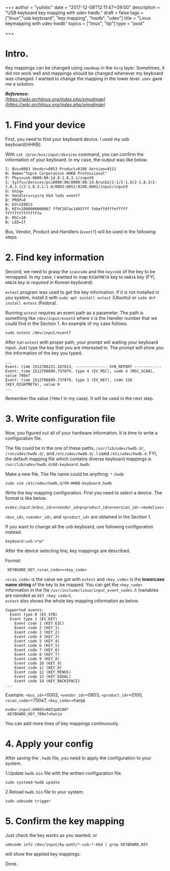 +++
author = "yulistic"
date = "2017-12-08T12:11:47+09:00"
description = "USB keyboard key mapping with udev hwdb."
draft = false
tags = ["linux","usb keyboard", "key mapping", "hwdb", "udev"]
title = "Linux keymapping with udev hwdb"
topics = ["linux", "tip"]
type = "post"

+++

# Intro.
Key mappings can be changed using `xmodmap` in the `Xorg` layer.
Sometimes, it did not work well and mappings should be changed whenever my keyboard was changed.
I wanted to change the mapping in the lower level.
`udev` gave me a solution.

_**Reference:**     
[https://wiki.archlinux.org/index.php/xmodmap](https://wiki.archlinux.org/index.php/xmodmap)_

# 1. Find your device
First, you need to find your keyboard device. I used my usb keyboard(HHKB).

With `cat /proc/bus/input/devices` command, you can confirm the information of your keyboard. In my case, the output was like below.
```
I: Bus=0003 Vendor=0853 Product=0100 Version=0111
N: Name="Topre Corporation HHKB Professional"
P: Phys=usb-0000:00:1d.0-1.8.3.1/input0
S: Sysfs=/devices/pci0000:00/0000:00:1d.0/usb2/2-1/2-1.8/2-1.8.3/2-1.8.3.1/2-1.8.3.1:1.0/0003:0853:0100.0002/input/input9
U: Uniq=
H: Handlers=sysrq kbd leds event7 
B: PROP=0
B: EV=120013
B: KEY=1000000000007 ff9f207ac14057ff febeffdfffefffff fffffffffffffffe
B: MSC=10
B: LED=1f

```
Bus, Vendor, Product and Handlers (`event7`) will be used in the following steps.

# 2. Find key information
Second, we need to grasp the `scancode` and the `keycode` of the key to be remapped.
In my case, I wanted to map `RIGHTMETA` key to `HANJA` key _(FYI, `HANJA` key is required in Korean keyboard)_.

`evtest` program was used to get the key information. If it is not installed in you system, install it with `sudo apt install evtest` (Ubuntu) or `sudo dnf install evtest` (Fedora).

Running `evtest` requires an event path as a parameter. The path is something like `/dev/input/eventX` where `X` is the Handler number that we could find in the Section 1. An example of my case follows.

```
sudo evtest /dev/input/event7
```

After run `evtest` with proper path, your prompt will waiting your keyboard input. Just type the key that you are interested in. The prompt will show you the information of the key you typed.

```
...
Event: time 1512706221.107613, -------------- SYN_REPORT ------------
Event: time 1512708889.737079, type 4 (EV_MSC), code 4 (MSC_SCAN), value 700e7
Event: time 1512708889.737079, type 1 (EV_KEY), code 126 (KEY_RIGHTMETA), value 0
...
```
Remember the value (`700e7` in my case). It will be used in the next step.


# 3. Write configuration file

Now, you figured out all of your hardware information. It is time to write a configuration file.

The file could be in the one of these paths, `/usr/lib/udev/hwdb.d/`, `/run/udev/hwdb.d/`, and `/etc/udev/hwdb.d/`. I used `/etc/udev/hwdb.d`. FYI, the default mapping file which contains diverse keyboard mappings is `/usr/lib/udev/hwdb.d/60-keyboard.hwdb`.

Make a new file. The file name could be anything: `*.hwdb`
```
sudo vim /etc/udev/hwdb.d/99-HHKB-keyboard.hwdb
```

Write the key mapping configuration. First you need to select a device. The format is like below.
```
evdev:input:b<bus_id>v<vendor_id>p<product_id>e<version_id>-<modalias>
```
`<bus_id>`, `<vendor_id>`, and `<product_id>` are obtained in the Section 1.

If you want to change all the usb keyboard, use following configuration instead.
```
keyboard:usb:v*p*
```

After the device selecting line, key mappings are described.

Format:
```
 KEYBOARD_KEY_<scan_code>=<key_code>
```
`<scan_code>` is the value we got with `evtest` and `<key_code>` is the **lowercase name string** of the key to be mapped.
You can get the `<key_code>` information in the file `/usr/include/linux/input_event_codes.h` (variables are namded as `KEY_<key code>`).  
`evtest` also shows the whole key mapping information as below.
```
Supported events:
  Event type 0 (EV_SYN)
  Event type 1 (EV_KEY)
    Event code 1 (KEY_ESC)
    Event code 2 (KEY_1)
    Event code 3 (KEY_2)
    Event code 4 (KEY_3)
    Event code 5 (KEY_4)
    Event code 6 (KEY_5)
    Event code 7 (KEY_6)
    Event code 8 (KEY_7)
    Event code 9 (KEY_8)
    Event code 10 (KEY_9)
    Event code 11 (KEY_0)
    Event code 12 (KEY_MINUS)
    Event code 13 (KEY_EQUAL)
    Event code 14 (KEY_BACKSPACE)
...
```

Example: `<bus_id>`=0003, `<vendor_id>`=0853, `<product_id>`=0100, `<scan_code>`=700e7, `<key_code>`=hanja
```
evdev:input:b0003v0853p0100*
 KEYBOARD_KEY_700e7=hanja
```
You can add more lines of key mappings continuously.

# 4. Apply your config
After saving the `.hwdb` file, you need to apply the configuration to your system.

1.Update `hwdb.bin` file with the written configuration file.

```
sudo systemd-hwdb update
```

2.Reload `hwdb.bin` file to your system.

```
sudo udevadm trigger
```

# 5. Confirm the key mapping
Just check the key works as you wanted, or
```
udevadm info /dev/input/by-path/*-usb-*-kbd | grep KEYBOARD_KEY
```
will show the applied key mappings.

Done.
